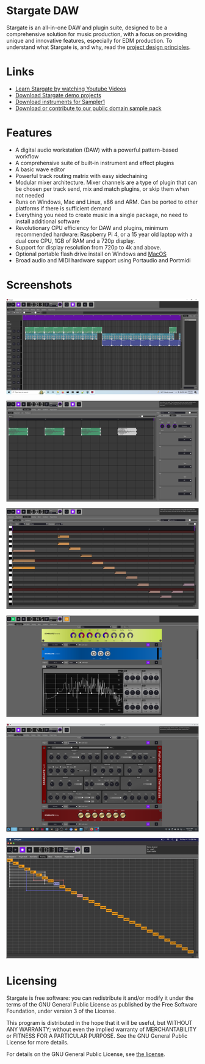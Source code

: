 # Stargate DAW
Stargate is an all-in-one DAW and plugin suite, designed to be a comprehensive
solution for music production, with a focus on providing unique and innovative
features, especially for EDM production.  To understand what Stargate is,
and why, read the
[project design principles](docs/project_design_principles.md).

# Links
- [Learn Stargate by watching Youtube Videos](
    https://www.youtube.com/c/StargateAudio)
- [Download Stargate demo projects](
    https://github.com/stargatedaw/stargate-v1-demo-projects)
- [Download instruments for Sampler1](https://github.com/sfzinstruments)
- [Download or contribute to our public domain sample pack](
    https://github.com/stargatedaw/stargate-sample-pack)

# Features
- A digital audio workstation (DAW) with a powerful pattern-based workflow
- A comprehensive suite of built-in instrument and effect plugins
- A basic wave editor
- Powerful track routing matrix with easy sidechaining
- Modular mixer architecture.  Mixer channels are a type of plugin that can
  be chosen per track send, mix and match plugins, or skip them when not needed
- Runs on Windows, Mac and Linux, x86 and ARM.  Can be ported to other
  platforms if there is sufficient demand
- Everything you need to create music in a single package, no need to install
  additional software
- Revolutionary CPU efficiency for DAW and plugins, minimum recommended
  hardware: Raspberry Pi 4, or a 15 year old laptop with a
  dual core CPU, 1GB of RAM and a 720p display.
- Support for display resolution from 720p to 4k and above.
- Optional portable flash drive install on Windows and
  [MacOS](docs/troubleshooting/macos_install.md)
- Broad audio and MIDI hardware support using Portaudio and Portmidi

# Screenshots
![Sequencer](assets/sequencer.png?raw=true "Sequencer")

![Audio Item](assets/audio_item.png?raw=true "Audio Item")

![Note Item](assets/note_item.png?raw=true "Note Item")

![Effect Plugins](assets/plugins.png?raw=true "Effect Plugins")

![Instrument Plugins](assets/va1.png?raw=true "Instrument Plugins")

![Routing](assets/routing.png?raw=true "Routing")

# Licensing

Stargate is free software: you can redistribute it and/or modify
it under the terms of the GNU General Public License as published by
the Free Software Foundation, under version 3 of the License.

This program is distributed in the hope that it will be useful,
but WITHOUT ANY WARRANTY; without even the implied warranty of
MERCHANTABILITY or FITNESS FOR A PARTICULAR PURPOSE.  See the
GNU General Public License for more details.

For details on the GNU General Public License, see [the license](LICENSE).

